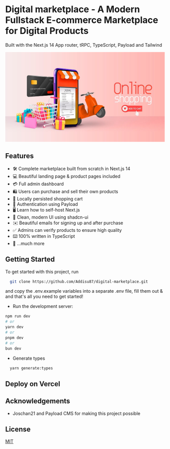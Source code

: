 # Digital marketplace - A Modern Fullstack E-commerce Marketplace for Digital Products

Built with the Next.js 14 App router, tRPC, TypeScript, Payload and Tailwind

![Project Image](https://github.com/Addisu87/digital-marketplace/blob/main/public/thumbnail.jpg)

## Features

- 🛠️ Complete marketplace built from scratch in Next.js 14
- 💻 Beautiful landing page & product pages included
- 💳 Full admin dashboard
- 🛍️ Users can purchase and sell their own products
- 🛒 Locally persisted shopping cart
- 🔑 Authentication using Payload
- 🖥️ Learn how to self-host Next.js
- 🌟 Clean, modern UI using shadcn-ui
- ✉️ Beautiful emails for signing up and after purchase
- ✅ Admins can verify products to ensure high quality
- ⌨️ 100% written in TypeScript
- 🎁 ...much more

## Getting Started

To get started with this project, run

```bash
  git clone https://github.com/Addisu87/digital-marketplace.git
```

and copy the .env.example variables into a separate .env file, fill them out & and that's all you need to get started!

- Run the development server:

```bash
npm run dev
# or
yarn dev
# or
pnpm dev
# or
bun dev
```

- Generate types

```bash
  yarn generate:types
```

## Deploy on Vercel

## Acknowledgements

- Joschan21 and Payload CMS for making this project possible

## License

[MIT](https://choosealicense.com/licenses/mit/)

